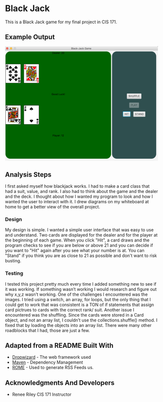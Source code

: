 # Black Jack

This is a Black Jack game for my final project in CIS 171.

## Example Output

![Sample Output](README.jpg)

## Analysis Steps
I first asked myself how blackjack works. I had to make a card class that had a suit, value, and rank. 
I also had to think about the game and the dealer and the deck. I thought about how I wanted my program 
to look and how I wanted the user to interact with it. I drew diagrams on my whiteboard at home to get a 
better view of the overall project.


### Design
My design is simple. I wanted a simple user interface that was easy to use and understand. Two cards are displayed for the dealer
and for the player at the beginning of each game. When you click "Hit", a card draws and the program checks to see if you are below 
or above 21 and you can decide if you want to "Hit" again after you see what your number is at. You can "Stand" if you think you are 
as close to 21 as possible and don't want to risk busting.

### Testing
I tested this project pretty much every time I added something new to see if it was working. If something wasn’t working I would research and figure out why x,y,z wasn’t working. 
One of the challenges I encountered was the images. I tried using a switch, an array, for loops, but the only thing that I could get to work that was consistent is a TON of if 
statements that assign card pictrues to cards with the correct rank/ suit. Another issue I encountered was the shuffling. Since the cards were stored in a Card object, and not an 
array list, I couldn’t use the collections.shuffle() method. I fixed that by loading the objects into an array list. There were many other roadblocks that I had, those are just a few. 
## Adapted from a README Built With

* [Dropwizard](http://www.dropwizard.io/1.0.2/docs/) - The web framework used
* [Maven](https://maven.apache.org/) - Dependency Management
* [ROME](https://rometools.github.io/rome/) - Used to generate RSS Feeds
us.

## Acknowledgments And Developers

* Renee Riley CIS 171 Instructor

